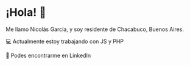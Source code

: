 # ¡Hola! 👋
Me llamo Nicolás García, y soy residente de Chacabuco, Buenos Aires.

💻 Actualmente estoy trabajando con JS y PHP

🔎 Podes encontrarme en LinkedIn
